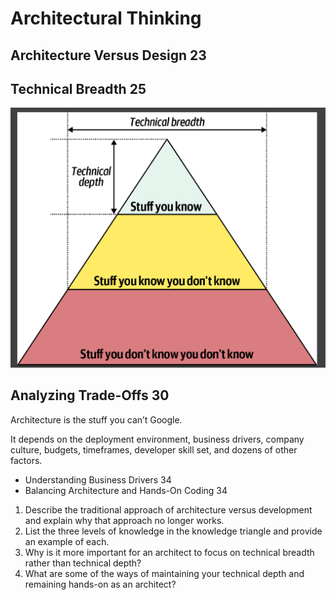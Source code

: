 # Architectural Thinking

## Architecture Versus Design 23



## Technical Breadth 25

![Alt text](image-1.png)

## Analyzing Trade-Offs 30

Architecture is the stuff you can’t Google.

It depends on the deployment environment,
business drivers, company culture, budgets, timeframes, developer skill set, and
dozens of other factors.



- Understanding Business Drivers 34
- Balancing Architecture and Hands-On Coding 34




1. Describe the traditional approach of architecture versus development and
explain why that approach no longer works.
2. List the three levels of knowledge in the knowledge triangle and provide an
example of each.
3. Why is it more important for an architect to focus on technical breadth rather than technical depth?
4. What are some of the ways of maintaining your technical depth and remaining hands-on as an architect?